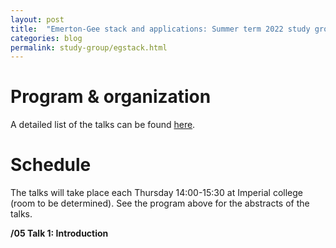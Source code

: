```yaml
---
layout: post
title:  "Emerton-Gee stack and applications: Summer term 2022 study group"
categories: blog
permalink: study-group/egstack.html
---
```




# Program & organization


A detailed list of the talks can be found [here](/assets/Emerton_Gee_study_group.pdf).
 


# Schedule

The talks will take place each Thursday 14:00-15:30 at Imperial college (room to be determined). See the program above for the abstracts of the talks.

**/05 Talk 1: Introduction**

